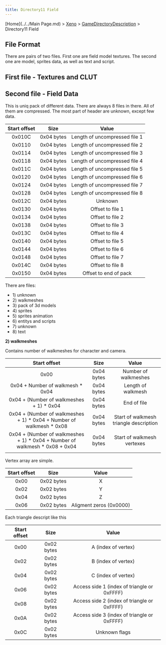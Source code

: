 ```yaml
---
title: Directory11 Field
---
```


[Home](../../Main Page.md) > [Xeno](../../Xeno.md) > [GameDirectoryDescription](../GameDirectoryDescription.md) > Directory11 Field

## File Format

There are pairs of two files. First one are field model textures. The second one are model, sprites data, as well as text and script.

## First file - Textures and CLUT

## Second file - Field Data

This is uniq pack of different data. There are always 8 files in there. All of them are compressed. The most part of header are unknown, except few data.

| Start offset |    Size    |             Value             |
|:------------:|:----------:|:-----------------------------:|
|    0x010C    | 0x04 bytes | Length of uncompressed file 1 |
|    0x0110    | 0x04 bytes | Length of uncompressed file 2 |
|    0x0114    | 0x04 bytes | Length of uncompressed file 3 |
|    0x0118    | 0x04 bytes | Length of uncompressed file 4 |
|    0x011C    | 0x04 bytes | Length of uncompressed file 5 |
|    0x0120    | 0x04 bytes | Length of uncompressed file 6 |
|    0x0124    | 0x04 bytes | Length of uncompressed file 7 |
|    0x0128    | 0x04 bytes | Length of uncompressed file 8 |
|    0x012C    | 0x04 bytes |            Unknown            |
|    0x0130    | 0x04 bytes |       Offset to file 1        |
|    0x0134    | 0x04 bytes |       Offset to file 2        |
|    0x0138    | 0x04 bytes |       Offset to file 3        |
|    0x013C    | 0x04 bytes |       Offset to file 4        |
|    0x0140    | 0x04 bytes |       Offset to file 5        |
|    0x0144    | 0x04 bytes |       Offset to file 6        |
|    0x0148    | 0x04 bytes |       Offset to file 7        |
|    0x014C    | 0x04 bytes |       Offset to file 8        |
|    0x0150    | 0x04 bytes |     Offset to end of pack     |

There are files:

-   1\) unknown
-   2\) walkmeshes
-   3\) pack of 3d models
-   4\) sprites
-   5\) sprites animation
-   6\) entitys and scripts
-   7\) unknown
-   8\) text

**2) walkmeshes**

Contains number of walkmeshes for character and camera.

|                                 Start offset                                  |    Size    |                 Value                  |
|:-----------------------------------------------------------------------------:|:----------:|:--------------------------------------:|
|                                     0x00                                      | 0x04 bytes |          Number of walkmeshes          |
|                       0x04 + Number of walkmesh \* 0x04                       | 0x04 bytes |           Length of walkmesh           |
|                   0x04 + (Number of walkmeshes + 1) \* 0x04                   | 0x04 bytes |              End of file               |
|    0x04 + (Number of walkmeshes + 1) \* 0x04 + Number of walkmesh \* 0x08     | 0x04 bytes | Start of walkmesh triangle description |
| 0x04 + (Number of walkmeshes + 1) \* 0x04 + Number of walkmesh \* 0x08 + 0x04 | 0x04 bytes |       Start of walkmesh vertexes       |
|                                                                               |            |                                        |

Vertex array are simple.

| Start offset |    Size    |          Value          |
|:------------:|:----------:|:-----------------------:|
|     0x00     | 0x02 bytes |            X            |
|     0x02     | 0x02 bytes |            Y            |
|     0x04     | 0x02 bytes |            Z            |
|     0x06     | 0x02 bytes | Aligment zeros (0x0000) |

Each triangle descript like this

| Start offset |    Size    |                    Value                    |
|:------------:|:----------:|:-------------------------------------------:|
|     0x00     | 0x02 bytes |             A (index of vertex)             |
|     0x02     | 0x02 bytes |             B (index of vertex)             |
|     0x04     | 0x02 bytes |             C (index of vertex)             |
|     0x06     | 0x02 bytes | Access side 1 (index of triangle or 0xFFFF) |
|     0x08     | 0x02 bytes | Access side 2 (index of triangle or 0xFFFF) |
|     0x0A     | 0x02 bytes | Access side 3 (index of triangle or 0xFFFF) |
|     0x0C     | 0x02 bytes |                Unknown flags                |
